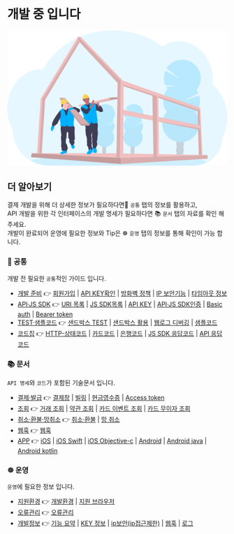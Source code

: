 # 개발 중 입니다

<img src="/image/under_construction.svg">

<!--

# 거래·정산·대사	

[거래대사](#거래대사) | [정산대사](#정산대사) | [입금대사](#입금대사) | [더 알아보기](#더-알아보기)

<br>

## 거래대사	
### Over-view
카드 무이자 조회 API는 카드사 무이자 정보를 응답 합니다.  
무이자 조회 API를 통해 무이자 결제가 가능한 카드사와 금액구간 정보를 확인 할 수 있습니다. 

<br>

### 샘플 코드
```bash
```

<br>

### 요청 명세
```bash
POST /v1/card/interest-free HTTP/1.1
Host: api.nicepay.co.kr 
Authorization: Basic <credentials>  or Bearer <token>
Content-type: application/json;charset=utf-8

```

<br>

### 응답 명세
```bash

Content-type: application/json

```

<br>

## 정산대사	
### Over-view
카드 무이자 조회 API는 카드사 무이자 정보를 응답 합니다.  
무이자 조회 API를 통해 무이자 결제가 가능한 카드사와 금액구간 정보를 확인 할 수 있습니다.  

<br>

### 샘플 코드
```bash
```

<br>

### 요청 명세
```bash
POST /v1/card/interest-free HTTP/1.1
Host: api.nicepay.co.kr 
Authorization: Basic <credentials>  or Bearer <token>
Content-type: application/json;charset=utf-8

```

<br>

### 응답 명세
```bash
Content-type: application/json

```

<br>

## 입금대사	
### Over-view
카드 무이자 조회 API는 카드사 무이자 정보를 응답 합니다.  
무이자 조회 API를 통해 무이자 결제가 가능한 카드사와 금액구간 정보를 확인 할 수 있습니다.  

<br>

### 샘플 코드
```bash
```

<br>

### 요청 명세
```bash
POST /v1/card/interest-free HTTP/1.1
Host: api.nicepay.co.kr 
Authorization: Basic <credentials>  or Bearer <token>
Content-type: application/json;charset=utf-8

```

<br>

### 응답 명세
```bash
Content-type: application/json

```

<br>

-->
    
## 더 알아보기
결제 개발을 위해 더 상세한 정보가 필요하다면📌 `공통` 탭의 정보를 활용하고,  
API 개발을 위한 각 인터페이스의 개발 명세가 필요하다면 📚 `문서` 탭의 자료를 확인 해주세요.  
개발이 완료되어 운영에 필요한 정보와 Tip은 ☸️ `운영` 탭의 정보를 통해 확인이 가능 합니다. 

### 📌 공통
개발 전 필요한 `공통`적인 가이드 입니다.  
- [개발 준비](/common/preparations.md) 👉 [회원가입](/common/preparations.md#회원가입) | [API KEY확인](/common/preparations.md#api-key-확인) | [방화벽 정책](common/preparations.md#방화벽-정책) | [IP 보안기능](/common/preparations.md#ip-보안-기능) | [타임아웃 정보](/common/preparations.md#타임아웃-정보)
- [API·JS SDK](/common/api.md) 👉 [URI 목록](/common/api.md#uri-목록) | [JS SDK목록](/common/api.md#js-sdk-목록) | [API KEY](/common/api.md#api-key) | [API·JS SDK인증](/common/api.md#apijs-sdk인증) | [Basic auth](/common/api.md#basic-auth) | [Bearer token](/common/api.md#bearer-token)
- [TEST·샘플코드](/common/test.md) 👉 [샌드박스 TEST](/common/test.md#샌드박스test) | [샌드박스 활용](/common/test.md#샌드박스-활용) | [웹로그 디버깅](/common/test.md#웹로그-디버깅) | [샘플코드](/common/test.md#샘플코드)
- [코드집](/common/code.md) 👉 [HTTP-상태코드](/common/code.md#http-상태코드) | [카드코드](/common/code.md#카드코드) | [은행코드](/common/code.md#은행코드) | [JS SDK 응답코드](/common/code.md#js-sdk-응답코드) | [API 응답코드](/common/code.md#api-응답코드)
  
### 📚 문서
`API 명세`와 `코드`가 포함된 기술문서 입니다.  
- [결제·발급](/api/payment.md#) 👉 [결제창](/api/payment-window-server.md) | [빌링](/api/payment-subscribe.md) | [현금영수증](/api/payment-receipt.md) | [Access token](/api/payment-access-token.md)
- [조회](/api/status.md) 👉 [거래 조회](/api/status-transaction.md) | [약관 조회](/api/status-terms.md) | [카드 이벤트 조회](/api/status-event.md) | [카드 무이자 조회](/api/status-interest.md)
- [취소·환불·망취소](/api/cancel.md) 👉  [취소·환불](/api/cancel.md#취소환불) | [망 취소](/api/cancel.md#망취소)
- [웹훅](/api/hook.md) 👉 [웹훅](/api/hook.md#웹훅)
- [APP](/api/app.md) 👉 [iOS](/api/app-ios.md#ios) | [iOS Swift](/api/app-ios.md#ios-swift-웹뷰web-view개발-가이드) | [iOS Objective-c](/api/app-ios.md#ios-objective-c-웹뷰web-view개발-가이드) | [Android](/api/app-android.md#) | [Android java](/api/app-android.md#android-java-웹뷰web-view개발-가이드) | [Android kotlin](/api/app-android.md#android-kotlin-웹뷰web-view개발-가이드)

### ☸️ 운영
`운영`에 필요한 정보 입니다.  
- [지원환경](/management/user.md) 👉 [개발환경](/management/user.md#개발환경) | [지원 브라우저](/management/user.md#브라우저)
- [오류관리](/management/user.md#오류관리) 👉 [오류관리](/management/user.md#오류관리)
- [개발정보](/management/admin.md) 👉 [기능 요약](/management/admin.md#기능-요약) | [KEY 정보](/management/admin.md#key정보) | [ip보안(ip접근제한)](/management/admin.md#ip보안ip접근-제한) | [웹훅](/management/admin.md#웹훅) | [로그](/management/admin.md#로그)

